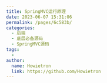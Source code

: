 ```yaml
---
title: SpringMVC运行原理
date: 2023-06-07 15:31:06
permalink: /pages/6c583b/
categories:
  - 后端
  - 底层必备源码
  - SpringMVC源码
tags:
  - 
author: 
  name: Howietron
  link: https://github.com/Howietron
---
```

